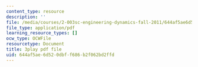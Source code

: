 ```yaml
---
content_type: resource
description: ''
file: /media/courses/2-003sc-engineering-dynamics-fall-2011/644af5ae6d520dbff686b2f062bd2ffd_1xJJu5p3dD0.pdf
file_type: application/pdf
learning_resource_types: []
ocw_type: OCWFile
resourcetype: Document
title: 3play pdf file
uid: 644af5ae-6d52-0dbf-f686-b2f062bd2ffd
---
```

